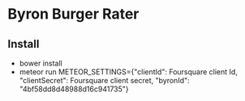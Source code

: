 # Byron Burger Rater

## Install
- bower install
- meteor run METEOR_SETTINGS={"clientId": Foursquare client Id, "clientSecret": Foursquare client secret, "byronId": "4bf58dd8d48988d16c941735"} 
